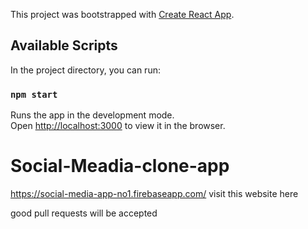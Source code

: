 This project was bootstrapped with [Create React App](https://github.com/facebook/create-react-app).

## Available Scripts

In the project directory, you can run:

### `npm start`

Runs the app in the development mode.<br />
Open [http://localhost:3000](http://localhost:3000) to view it in the browser.

# Social-Meadia-clone-app

https://social-media-app-no1.firebaseapp.com/ visit this website here

good pull requests will be accepted 
